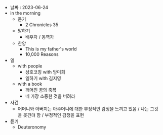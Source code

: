 - 날짜 : 2023-06-24
- in the morning
	- 듣기
		- 2 Chronicles 35
	- 말하기
		-  배우자 / 동역자 
	- 찬양
		- This is my father's world
		- 10,000 Reasons
- 일
	- with people
		- 상호코칭 with 방미희
		- 일하기 with 김지영
	- with a book
		- 깨어진 꿈의 축복
		- 네 가장 소중한 것을 버려라
- 사건
	- 어머니와 아버지는 아주머니에 대한 부정적인 감정을 느끼고 있음 / 나는 그것을 못견뎌 함 / 부정적인 감정을 표현
- 듣기
	- Deuteronomy 
